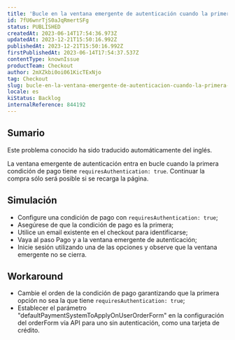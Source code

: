 ```yaml
---
title: 'Bucle en la ventana emergente de autenticación cuando la primera condición de pago requiere autenticación'
id: 7fU6wnrTjS0aJqRmertSFg
status: PUBLISHED
createdAt: 2023-06-14T17:54:36.973Z
updatedAt: 2023-12-21T15:50:16.992Z
publishedAt: 2023-12-21T15:50:16.992Z
firstPublishedAt: 2023-06-14T17:54:37.537Z
contentType: knownIssue
productTeam: Checkout
author: 2mXZkbi0oi061KicTExNjo
tag: Checkout
slug: bucle-en-la-ventana-emergente-de-autenticacion-cuando-la-primera-condicion-de-pago-requiere-autenticacion
locale: es
kiStatus: Backlog
internalReference: 844192
---
```


## Sumario

<div class="alert alert-info">
  <p>Este problema conocido ha sido traducido automáticamente del inglés.</p>
</div>


La ventana emergente de autenticación entra en bucle cuando la primera condición de pago tiene `requiresAuthentication: true`. Continuar la compra sólo será posible si se recarga la página.


##

## Simulación



- Configure una condición de pago con `requiresAuthentication: true`;
- Asegúrese de que la condición de pago es la primera;
- Utilice un email existente en el checkout para identificarse;
- Vaya al paso Pago y a la ventana emergente de autenticación;
- Inicie sesión utilizando una de las opciones y observe que la ventana emergente no se cierra.



## Workaround



- Cambie el orden de la condición de pago garantizando que la primera opción no sea la que tiene `requiresAuthentication: true`;
- Establecer el parámetro "defaultPaymentSystemToApplyOnUserOrderForm" en la configuración del orderForm vía API para uno sin autenticación, como una tarjeta de crédito.



